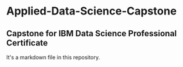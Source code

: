 # Applied-Data-Science-Capstone

## Capstone for IBM Data Science Professional Certificate

It's a markdown file in this repository.
